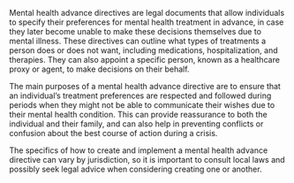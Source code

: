 Mental health advance directives are legal documents that allow individuals to specify their preferences for mental health treatment in advance, in case they later become unable to make these decisions themselves due to mental illness. These directives can outline what types of treatments a person does or does not want, including medications, hospitalization, and therapies. They can also appoint a specific person, known as a healthcare proxy or agent, to make decisions on their behalf.

The main purposes of a mental health advance directive are to ensure that an individual’s treatment preferences are respected and followed during periods when they might not be able to communicate their wishes due to their mental health condition. This can provide reassurance to both the individual and their family, and can also help in preventing conflicts or confusion about the best course of action during a crisis.

The specifics of how to create and implement a mental health advance directive can vary by jurisdiction, so it is important to consult local laws and possibly seek legal advice when considering creating one or another.




